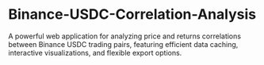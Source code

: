 # Binance-USDC-Correlation-Analysis
A powerful web application for analyzing price and returns correlations between Binance USDC trading pairs, featuring efficient data caching, interactive visualizations, and flexible export options.
